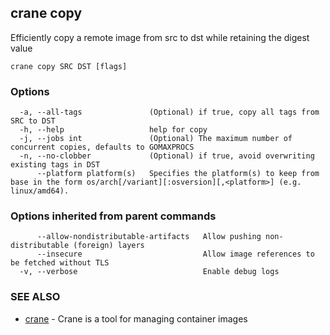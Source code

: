 ## crane copy

Efficiently copy a remote image from src to dst while retaining the digest value

```
crane copy SRC DST [flags]
```

### Options

```
  -a, --all-tags               (Optional) if true, copy all tags from SRC to DST
  -h, --help                   help for copy
  -j, --jobs int               (Optional) The maximum number of concurrent copies, defaults to GOMAXPROCS
  -n, --no-clobber             (Optional) if true, avoid overwriting existing tags in DST
      --platform platform(s)   Specifies the platform(s) to keep from base in the form os/arch[/variant][:osversion][,<platform>] (e.g. linux/amd64).
```

### Options inherited from parent commands

```
      --allow-nondistributable-artifacts   Allow pushing non-distributable (foreign) layers
      --insecure                           Allow image references to be fetched without TLS
  -v, --verbose                            Enable debug logs
```

### SEE ALSO

* [crane](crane.md)	 - Crane is a tool for managing container images

